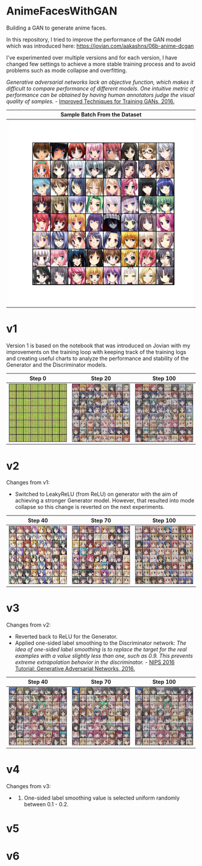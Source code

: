 # AnimeFacesWithGAN
Building a GAN to generate anime faces.

In this repository, I tried to improve the performance of the GAN model which was introduced here: https://jovian.com/aakashns/06b-anime-dcgan

I've experimented over multiple versions and for each version, I have changed few settings to achieve a more stable training process and to avoid problems such as mode collapse and overfitting.

*Generative adversarial networks lack an objective function, which makes it difficult to compare performance of different models. One intuitive metric of performance can be obtained by having human annotators judge the visual quality of samples.* - [Improved Techniques for Training GANs, 2016.](https://arxiv.org/abs/1606.03498)

Sample Batch From the Dataset|
:---:|
![](https://github.com/yigitsevim/AnimeFacesWithGAN/blob/main/sample.png)|

# v1
Version 1 is based on the notebook that was introduced on Jovian with my improvements on the training loop with keeping track of the training logs and creating useful charts to analyze the performance and stability of the Generator and the Discriminator models.

Step 0            |  Step 20          | Step 100
:-------------------------:|:-------------------------:|:-------------------------:
![](https://github.com/yigitsevim/AnimeFacesWithGAN/blob/main/v1/generated/generated-images-0000.png)  |  ![](https://github.com/yigitsevim/AnimeFacesWithGAN/blob/main/v1/generated/generated-images-0020.png) | ![](https://github.com/yigitsevim/AnimeFacesWithGAN/blob/main/v1/generated/generated-images-0100.png)

# v2

Changes from v1: 
- Switched to LeakyReLU (from ReLU) on generator with the aim of achieving a stronger Generator model. However, that resulted into mode collapse so this change is reverted on the next experiments.

Step 40            |  Step 70          | Step 100
:-------------------------:|:-------------------------:|:-------------------------:
![](https://github.com/yigitsevim/AnimeFacesWithGAN/blob/main/v2/generated/generated-images-0040.png)  |  ![](https://github.com/yigitsevim/AnimeFacesWithGAN/blob/main/v2/generated/generated-images-0020.png) | ![](https://github.com/yigitsevim/AnimeFacesWithGAN/blob/main/v2/generated/generated-images-0100.png)

# v3
  
Changes from v2: 
- Reverted back to ReLU for the Generator.
- Applied one-sided label smoothing to the Discriminator network: *The idea of one-sided label smoothing is to replace the target for the real examples with a value slightly less than one, such as 0.9. This prevents extreme extrapolation behavior in the discriminator.* - [NIPS 2016 Tutorial: Generative Adversarial Networks, 2016.](https://arxiv.org/abs/1701.00160) 

Step 40            |  Step 70          | Step 100
:-------------------------:|:-------------------------:|:-------------------------:
![](https://github.com/yigitsevim/AnimeFacesWithGAN/blob/main/v3/generated/generated-images-0040.png)  |  ![](https://github.com/yigitsevim/AnimeFacesWithGAN/blob/main/v3/generated/generated-images-0020.png) | ![](https://github.com/yigitsevim/AnimeFacesWithGAN/blob/main/v3/generated/generated-images-0100.png)

# v4

Changes from v3: 
- 1. One-sided label smoothing value is selected uniform randomly between 0.1 - 0.2. 

# v5


# v6
